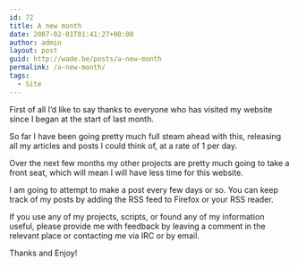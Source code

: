 ```yaml
---
id: 72
title: A new month
date: 2007-02-01T01:41:27+00:00
author: admin
layout: post
guid: http://wade.be/posts/a-new-month
permalink: /a-new-month/
tags:
  - Site
---
```

<p class="lead">
  First of all I&#8217;d like to say thanks to everyone who has visited my website since I began at the start of last month.
</p>

So far I have been going pretty much full steam ahead with this, releasing all my articles and posts I could think of, at a rate of 1 per day.

Over the next few months my other projects are pretty much going to take a front seat, which will mean I will have less time for this website.

I am going to attempt to make a post every few days or so. You can keep track of my posts by adding the RSS feed to Firefox or your RSS reader.

If you use any of my projects, scripts, or found any of my information useful, please provide me with feedback by leaving a comment in the relevant place or contacting me via IRC or by email.

Thanks and Enjoy!
